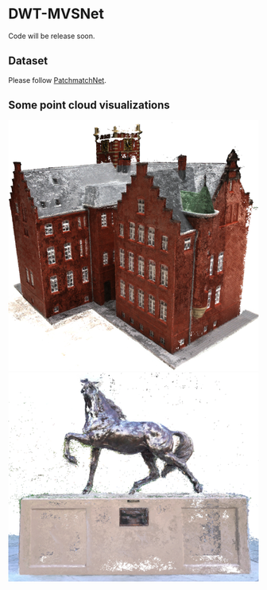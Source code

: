 # DWT-MVSNet
Code will be release soon.

## Dataset
Please follow [PatchmatchNet](https://github.com/FangjinhuaWang/PatchmatchNet).

## Some point cloud visualizations
![image](https://github.com/JianfeiJ/DWT-MVSNet/blob/main/images/DWT-MVSNet_scan24.png#pic_right)
![image](https://github.com/JianfeiJ/DWT-MVSNet/blob/main/images/Horse.png)
